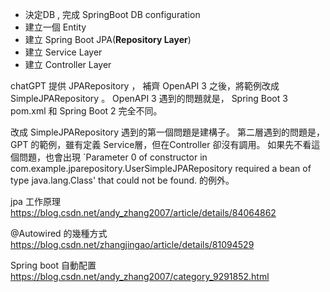 - 決定DB , 完成 SpringBoot DB configuration
- 建立一個 Entity
- 建立 Spring Boot JPA(**Repository Layer**)
- 建立 Service Layer
- 建立 Controller Layer


chatGPT 提供 JPARepository ， 補齊 OpenAPI 3 之後，將範例改成 SimpleJPARepository 。
OpenAPI 3 遇到的問題就是， Spring Boot 3 pom.xml 和 Spring Boot 2 完全不同。

改成 SimpleJPARepository 遇到的第一個問題是建構子。
第二層遇到的問題是，GPT 的範例，雖有定義 Service層，但在Controller 卻沒有調用。
如果先不看這個問題，也會出現 `Parameter 0 of constructor in com.example.jparepository.UserSimpleJPARepository required a bean of type java.lang.Class' that could not be found. 的例外。

jpa 工作原理
https://blog.csdn.net/andy_zhang2007/article/details/84064862

@Autowired 的幾種方式
https://blog.csdn.net/zhangjingao/article/details/81094529

Spring boot 自動配置
https://blog.csdn.net/andy_zhang2007/category_9291852.html